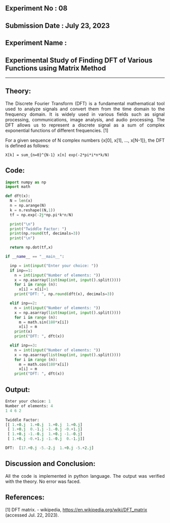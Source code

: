 ## Experiment No : 08

## Submission Date : July 23, 2023

## Experiment Name :

## Experimental Study of Finding DFT of Various Functions using Matrix Method

---

## Theory:

<p style="text-align: justify">
The Discrete Fourier Transform (DFT) is a fundamental mathematical tool used to analyze signals and convert them from the time domain to the frequency domain. It is widely used in various fields such as signal processing, communications, image analysis, and audio processing. The DFT allows us to represent a discrete signal as a sum of complex exponential functions of different frequencies. [1]
</p>
<p style="text-align: justify">
For a given sequence of N complex numbers {x[0], x[1], ..., x[N-1]}, the DFT is defined as follows:
</p>

```
X[k] = sum_{n=0}^{N-1} x[n] exp(-2*pi*i*n*k/N)
```

## Code:

```python
import numpy as np
import math

def dft(x):
  N = len(x)
  n = np.arange(N)
  k = n.reshape((N,1))
  tf = np.exp(-2j*np.pi*k*n/N)

  print("\n")
  print("Twiddle Factor: ")
  print(np.round(tf, decimals=3))
  print("\n")

  return np.dot(tf,x)

if __name__ == "__main__":

  inp = int(input("Enter your choice: "))
  if inp==1:
    n = int(input("Number of elements: "))
    x = np.asarray(list(map(int, input().split())))
    for i in range (n):
      x[i] = x[i]+1
    print("DFT: ", np.round(dft(x), decimals=3))

  elif inp==2:
    n = int(input("Number of elements: "))
    x = np.asarray(list(map(int, input().split())))
    for i in range (n):
      m = math.sin(180*x[i])
      x[i] = m
    print(x)
    print("DFT: ", dft(x))

  elif inp==3:
    n = int(input("Number of elements: "))
    x = np.asarray(list(map(int, input().split())))
    for i in range (n):
      m = math.cos(180*x[i])
      x[i] = m
    print("DFT: ", dft(x))
```

## Output:

```py
Enter your choice: 1
Number of elements: 4
1 4 6 2

Twiddle Factor:
[[ 1.+0.j  1.+0.j  1.+0.j  1.+0.j]
 [ 1.+0.j  0.-1.j -1.-0.j -0.+1.j]
 [ 1.+0.j -1.-0.j  1.+0.j -1.-0.j]
 [ 1.+0.j -0.+1.j -1.-0.j  0.-1.j]]

DFT:  [17.+0.j -5.-2.j  1.+0.j -5.+2.j]
```

## Discussion and Conclusion:

<p style="text-align: justify">
All the code is implemented in python language. The output was verified with the theory. No error was faced.
</p>

## References:

[1] DFT matrix. - wikipedia, https://en.wikipedia.org/wiki/DFT_matrix (accessed Jul. 22, 2023).

